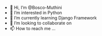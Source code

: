 - 👋 Hi, I’m @Bosco-Muthini
- 👀 I’m interested in Python
- 🌱 I’m currently learning Django Framework
- 💞️ I’m looking to collaborate on 
- 📫 How to reach me ...

<!---
Bosco-Muthini/Bosco-Muthini is a ✨ special ✨ repository because its `README.md` (this file) appears on your GitHub profile.
You can click the Preview link to take a look at your changes.
--->
